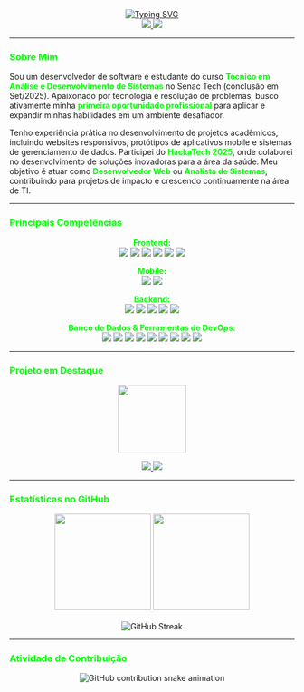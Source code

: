 <div id="header" align="center">
  <a href="https://git.io/typing-svg">
    <img src="https://readme-typing-svg.demolab.com?font=Fira+Code&weight=700&size=30&pause=1000&color=00FF00&center=true&vCenter=true&width=500&lines=Davi+Dias;Desenvolvedor+Full-Stack;Construindo+o+Futuro;Linha+por+Linha" alt="Typing SVG" />
  </a>
</div>

<div id="badges" align="center">
  <a href="https://linkedin.com/in/SEU-LINK-AQUI" target="_blank">
    <img src="https://img.shields.io/badge/LinkedIn-000?style=for-the-badge&logo=linkedin&logoColor=00FF00" />
  </a>
  <a href="mailto:davi.dias.2001@gmail.com" target="_blank">
    <img src="https://img.shields.io/badge/Gmail-000?style=for-the-badge&logo=gmail&logoColor=00FF00" />
  </a>
</div>

---

### <span style="color:#00FF00">Sobre Mim</span>

<p align="left">
  Sou um desenvolvedor de software e estudante do curso <strong style="color:#00FF00">Técnico em Análise e Desenvolvimento de Sistemas</strong> no Senac Tech (conclusão em Set/2025). Apaixonado por tecnologia e resolução de problemas, busco ativamente minha <strong style="color:#00FF00">primeira oportunidade profissional</strong> para aplicar e expandir minhas habilidades em um ambiente desafiador.
</p>
<p align="left">
  Tenho experiência prática no desenvolvimento de projetos acadêmicos, incluindo websites responsivos, protótipos de aplicativos mobile e sistemas de gerenciamento de dados. Participei do <strong style="color:#00FF00">HackaTech 2025</strong>, onde colaborei no desenvolvimento de soluções inovadoras para a área da saúde. Meu objetivo é atuar como <strong style="color:#00FF00">Desenvolvedor Web</strong> ou <strong style="color:#00FF00">Analista de Sistemas</strong>, contribuindo para projetos de impacto e crescendo continuamente na área de TI.
</p>

---

### <span style="color:#00FF00">Principais Competências</span>

<p align="center">
  <strong style="color:#00FF00">Frontend:</strong><br>
  <img src="https://img.shields.io/badge/HTML5-000?style=for-the-badge&logo=html5&logoColor=00FF00" />
  <img src="https://img.shields.io/badge/CSS3-000?style=for-the-badge&logo=css3&logoColor=00FF00" />
  <img src="https://img.shields.io/badge/Tailwind_CSS-000?style=for-the-badge&logo=tailwindcss&logoColor=00FF00" />
  <img src="https://img.shields.io/badge/JavaScript-000?style=for-the-badge&logo=javascript&logoColor=00FF00" />
  <img src="https://img.shields.io/badge/TypeScript-000?style=for-the-badge&logo=typescript&logoColor=00FF00" />
  <img src="https://img.shields.io/badge/React-000?style=for-the-badge&logo=react&logoColor=00FF00" />
</p>

<p align="center">
  <strong style="color:#00FF00">Mobile:</strong><br>
  <img src="https://img.shields.io/badge/Flutter-000?style=for-the-badge&logo=flutter&logoColor=00FF00" />
  <img src="https://img.shields.io/badge/Dart-000?style=for-the-badge&logo=dart&logoColor=00FF00" />
</p>

<p align="center">
  <strong style="color:#00FF00">Backend:</strong><br>
  <img src="https://img.shields.io/badge/Node.js-000?style=for-the-badge&logo=nodedotjs&logoColor=00FF00" />
  <img src="https://img.shields.io/badge/Express.js-000?style=for-the-badge&logo=express&logoColor=00FF00" />
  <img src="https://img.shields.io/badge/Java-000?style=for-the-badge&logo=openjdk&logoColor=00FF00" />
  <img src="https://img.shields.io/badge/Spring-000?style=for-the-badge&logo=spring&logoColor=00FF00" />
  <img src="https://img.shields.io/badge/PHP-000?style=for-the-badge&logo=php&logoColor=00FF00" />
</p>

<p align="center">
  <strong style="color:#00FF00">Banco de Dados & Ferramentas de DevOps:</strong><br>
  <img src="https://img.shields.io/badge/MySQL-000?style=for-the-badge&logo=mysql&logoColor=00FF00" />
  <img src="https://img.shields.io/badge/PostgreSQL-000?style=for-the-badge&logo=postgresql&logoColor=00FF00" />
  <img src="https://img.shields.io/badge/Prisma-000?style=for-the-badge&logo=prisma&logoColor=00FF00" />
  <img src="https://img.shields.io/badge/Docker-000?style=for-the-badge&logo=docker&logoColor=00FF00" />
  <img src="https://img.shields.io/badge/Git-000?style=for-the-badge&logo=git&logoColor=00FF00" />
  <img src="https://img.shields.io/badge/GitHub-000?style=for-the-badge&logo=github&logoColor=00FF00" />
  <img src="https://img.shields.io/badge/GitHub_Actions-000?style=for-the-badge&logo=githubactions&logoColor=00FF00" />
  <img src="https://img.shields.io/badge/Figma-000?style=for-the-badge&logo=figma&logoColor=00FF00" />
  <img src="https://img.shields.io/badge/VS_Code-000?style=for-the-badge&logo=visualstudiocode&logoColor=00FF00" />
</p>

---

### <span style="color:#00FF00">Projeto em Destaque</span>

<div align="center">
  <a href="https://github.com/davidiass01/task-manager-api">
    <img height="120em" src="https://github-readme-stats.vercel.app/api/pin/?username=davidiass01&repo=task-manager-api&theme=transparent&bg_color=000000&title_color=00FF00&text_color=FFFFFF&icon_color=00FF00" />
  </a>
  <p align="center">
    <a href="https://github.com/davidiass01/task-manager-api" target="_blank">
      <img src="https://img.shields.io/badge/Ver_Código-000?style=for-the-badge&logo=github&logoColor=00FF00" />
    </a>
    <a href="https://SEU-LINK-DO-PROJETO-NO-AR-AQUI" target="_blank">
      <img src="https://img.shields.io/badge/Ver_Projeto_no_Ar-000?style=for-the-badge&logo=vercel&logoColor=00FF00" />
    </a>
  </p>
</div>

---

### <span style="color:#00FF00">Estatísticas no GitHub</span>

<div align="center">
  <img height="170em" src="https://github-readme-stats.vercel.app/api?username=davidiass01&show_icons=true&theme=transparent&bg_color=000000&title_color=00FF00&text_color=FFFFFF&icon_color=00FF00&include_all_commits=true&count_private=true" />
  <img height="170em" src="https://github-readme-stats.vercel.app/api/top-langs/?username=davidiass01&layout=compact&langs_count=8&theme=transparent&bg_color=000000&title_color=00FF00&text_color=FFFFFF" />
  <br><br>
  <img src="https://streak-stats.demolab.com?user=davidiass01&theme=highcontrast&hide_border=true&background=000000&ring=00FF00&fire=00FF00&currStreakLabel=00FF00&sideNums=00FF00&dates=FFFFFF&sideLabels=00FF00" alt="GitHub Streak" />
</div>

---

### <span style="color:#00FF00">Atividade de Contribuição</span>

<div align="center">
  <picture>
    <source media="(prefers-color-scheme: dark)" srcset="https://raw.githubusercontent.com/davidiass01/davidiass161/main/github-contribution-grid-snake-dark.svg">
    <source media="(prefers-color-scheme: light)" srcset="https://raw.githubusercontent.com/davidiass01/davidiass161/main/github-contribution-grid-snake.svg">
    <img alt="GitHub contribution snake animation" src="https://raw.githubusercontent.com/davidiass01/davidiass161/main/github-contribution-grid-snake.svg">
  </picture>
</div>
